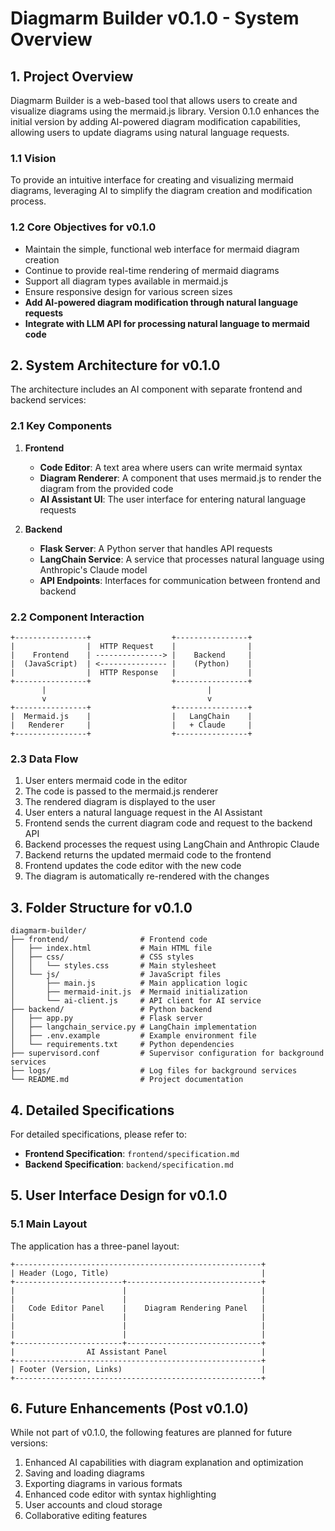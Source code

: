# Diagmarm Builder v0.1.0 - System Overview

## 1. Project Overview

Diagmarm Builder is a web-based tool that allows users to create and visualize diagrams using the mermaid.js library. Version 0.1.0 enhances the initial version by adding AI-powered diagram modification capabilities, allowing users to update diagrams using natural language requests.

### 1.1 Vision

To provide an intuitive interface for creating and visualizing mermaid diagrams, leveraging AI to simplify the diagram creation and modification process.

### 1.2 Core Objectives for v0.1.0

- Maintain the simple, functional web interface for mermaid diagram creation
- Continue to provide real-time rendering of mermaid diagrams
- Support all diagram types available in mermaid.js
- Ensure responsive design for various screen sizes
- **Add AI-powered diagram modification through natural language requests**
- **Integrate with LLM API for processing natural language to mermaid code**

## 2. System Architecture for v0.1.0

The architecture includes an AI component with separate frontend and backend services:

### 2.1 Key Components

1. **Frontend**
   - **Code Editor**: A text area where users can write mermaid syntax
   - **Diagram Renderer**: A component that uses mermaid.js to render the diagram from the provided code
   - **AI Assistant UI**: The user interface for entering natural language requests

2. **Backend**
   - **Flask Server**: A Python server that handles API requests
   - **LangChain Service**: A service that processes natural language using Anthropic's Claude model
   - **API Endpoints**: Interfaces for communication between frontend and backend

### 2.2 Component Interaction

```
+----------------+                  +----------------+
|                |  HTTP Request    |                |
|    Frontend    | ---------------> |    Backend     |
|  (JavaScript)  | <--------------- |    (Python)    |
|                |  HTTP Response   |                |
+----------------+                  +----------------+
       |                                    |
       v                                    v
+----------------+                  +----------------+
|  Mermaid.js    |                  |   LangChain    |
|   Renderer     |                  |   + Claude     |
+----------------+                  +----------------+
```

### 2.3 Data Flow

1. User enters mermaid code in the editor
2. The code is passed to the mermaid.js renderer
3. The rendered diagram is displayed to the user
4. User enters a natural language request in the AI Assistant
5. Frontend sends the current diagram code and request to the backend API
6. Backend processes the request using LangChain and Anthropic Claude
7. Backend returns the updated mermaid code to the frontend
8. Frontend updates the code editor with the new code
9. The diagram is automatically re-rendered with the changes

## 3. Folder Structure for v0.1.0

```
diagmarm-builder/
├── frontend/                # Frontend code
│   ├── index.html           # Main HTML file
│   ├── css/                 # CSS styles
│   │   └── styles.css       # Main stylesheet
│   └── js/                  # JavaScript files
│       ├── main.js          # Main application logic
│       ├── mermaid-init.js  # Mermaid initialization
│       └── ai-client.js     # API client for AI service
├── backend/                 # Python backend
│   ├── app.py               # Flask server
│   ├── langchain_service.py # LangChain implementation
│   ├── .env.example         # Example environment file
│   └── requirements.txt     # Python dependencies
├── supervisord.conf         # Supervisor configuration for background services
├── logs/                    # Log files for background services
└── README.md                # Project documentation
```

## 4. Detailed Specifications

For detailed specifications, please refer to:

- **Frontend Specification**: `frontend/specification.md`
- **Backend Specification**: `backend/specification.md`

## 5. User Interface Design for v0.1.0

### 5.1 Main Layout

The application has a three-panel layout:

```
+-------------------------------------------------------+
| Header (Logo, Title)                                  |
+------------------------+------------------------------+
|                        |                              |
|                        |                              |
|   Code Editor Panel    |    Diagram Rendering Panel   |
|                        |                              |
|                        |                              |
|                        |                              |
+------------------------+------------------------------+
|                AI Assistant Panel                     |
+-------------------------------------------------------+
| Footer (Version, Links)                               |
+-------------------------------------------------------+
```

## 6. Future Enhancements (Post v0.1.0)

While not part of v0.1.0, the following features are planned for future versions:

1. Enhanced AI capabilities with diagram explanation and optimization
2. Saving and loading diagrams
3. Exporting diagrams in various formats
4. Enhanced code editor with syntax highlighting
5. User accounts and cloud storage
6. Collaborative editing features
